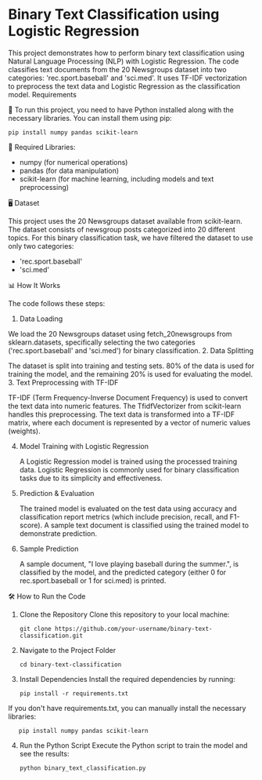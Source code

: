 # Binary Text Classification using Logistic Regression

This project demonstrates how to perform binary text classification using Natural Language Processing (NLP) with Logistic Regression. The code classifies text documents from the 20 Newsgroups dataset into two categories: 'rec.sport.baseball' and 'sci.med'. It uses TF-IDF vectorization to preprocess the text data and Logistic Regression as the classification model.
Requirements

📌 To run this project, you need to have Python installed along with the necessary libraries. You can install them using pip:
 
    pip install numpy pandas scikit-learn

🚀 Required Libraries:

- numpy (for numerical operations)
- pandas (for data manipulation)
- scikit-learn (for machine learning, including models and text preprocessing)

🖥️ Dataset

This project uses the 20 Newsgroups dataset available from scikit-learn. The dataset consists of newsgroup posts categorized into 20 different topics. For this binary classification task, we have filtered the dataset to use only two categories:

- 'rec.sport.baseball'
- 'sci.med'

📊  How It Works

The code follows these steps:
1. Data Loading

We load the 20 Newsgroups dataset using fetch_20newsgroups from sklearn.datasets, specifically selecting the two categories ('rec.sport.baseball' and 'sci.med') for binary classification.
2. Data Splitting

The dataset is split into training and testing sets. 80% of the data is used for training the model, and the remaining 20% is used for evaluating the model.
3. Text Preprocessing with TF-IDF

   TF-IDF (Term Frequency-Inverse Document Frequency) is used to convert the text data into numeric features. The TfidfVectorizer from scikit-learn handles this preprocessing.
   The text data is transformed into a TF-IDF matrix, where each document is represented by a vector of numeric values (weights).

4. Model Training with Logistic Regression

    A Logistic Regression model is trained using the processed training data. Logistic Regression is commonly used for binary classification tasks due to its simplicity and effectiveness.

5. Prediction & Evaluation

    The trained model is evaluated on the test data using accuracy and classification report metrics (which include precision, recall, and F1-score).
    A sample text document is classified using the trained model to demonstrate prediction.

6. Sample Prediction

    A sample document, "I love playing baseball during the summer.", is classified by the model, and the predicted category (either 0 for rec.sport.baseball or 1 for sci.med) is printed.

🛠️ How to Run the Code
1. Clone the Repository
Clone this repository to your local machine:
 
       git clone https://github.com/your-username/binary-text-classification.git

2. Navigate to the Project Folder

       cd binary-text-classification

3. Install Dependencies
Install the required dependencies by running:

       pip install -r requirements.txt

If you don't have requirements.txt, you can manually install the necessary libraries:

       pip install numpy pandas scikit-learn

4. Run the Python Script
Execute the Python script to train the model and see the results:

       python binary_text_classification.py

